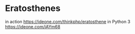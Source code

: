 # Eratosthenes


in action https://ideone.com/thinkphp/eratosthene 
in Python 3 https://ideone.com/iAYm68

